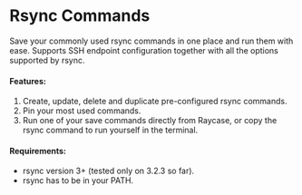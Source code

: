 # Rsync Commands

Save your commonly used rsync commands in one place and run them with ease. Supports SSH endpoint configuration together
with all the options supported by rsync.

#### Features:

1. Create, update, delete and duplicate pre-configured rsync commands.
2. Pin your most used commands.
3. Run one of your save commands directly from Raycase, or copy the rsync command to run yourself in the terminal.

#### Requirements:

- rsync version 3+ (tested only on 3.2.3 so far).
- rsync has to be in your PATH.

